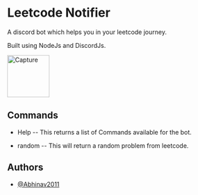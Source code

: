 
# Leetcode Notifier

A discord bot which helps you in your leetcode journey.

Built using NodeJs and DiscordJs.

<img width="97" alt="Capture" src="https://user-images.githubusercontent.com/62784600/222943065-88cb8e7f-c66a-4907-b794-a3e206552b8f.PNG">


## Commands

* Help -- This returns a list of Commands available for the bot.

* random -- This will return a random problem from leetcode.


## Authors

- [@Abhinav2011](https://github.com/Abhinav2011)

